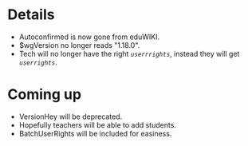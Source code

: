 # Details #
  * Autoconfirmed is now gone from eduWIKI.
  * $wgVersion no longer reads "1.18.0".
  * Tech will no longer have the right _`userrrights`_, instead they will get _`userrights`_.

# Coming up #
  * VersionHey will be deprecated.
  * Hopefully teachers will be able to add students.
  * BatchUserRights will be included for easiness.